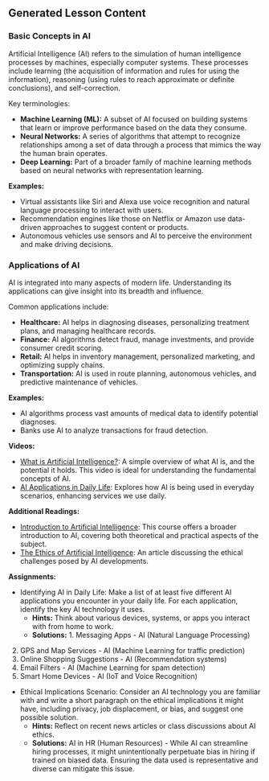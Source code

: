 

## Generated Lesson Content

### Basic Concepts in AI

Artificial Intelligence (AI) refers to the simulation of human intelligence processes by machines, especially computer systems. These processes include learning (the acquisition of information and rules for using the information), reasoning (using rules to reach approximate or definite conclusions), and self-correction. 

Key terminologies:
- **Machine Learning (ML):** A subset of AI focused on building systems that learn or improve performance based on the data they consume.
- **Neural Networks:** A series of algorithms that attempt to recognize relationships among a set of data through a process that mimics the way the human brain operates.
- **Deep Learning:** Part of a broader family of machine learning methods based on neural networks with representation learning.

**Examples:**
- Virtual assistants like Siri and Alexa use voice recognition and natural language processing to interact with users.
- Recommendation engines like those on Netflix or Amazon use data-driven approaches to suggest content or products.
- Autonomous vehicles use sensors and AI to perceive the environment and make driving decisions.

### Applications of AI

AI is integrated into many aspects of modern life. Understanding its applications can give insight into its breadth and influence.

Common applications include:
- **Healthcare:** AI helps in diagnosing diseases, personalizing treatment plans, and managing healthcare records.
- **Finance:** AI algorithms detect fraud, manage investments, and provide consumer credit scoring.
- **Retail:** AI helps in inventory management, personalized marketing, and optimizing supply chains.
- **Transportation:** AI is used in route planning, autonomous vehicles, and predictive maintenance of vehicles.

**Examples:**
- AI algorithms process vast amounts of medical data to identify potential diagnoses.
- Banks use AI to analyze transactions for fraud detection.

**Videos:**
- [What is Artificial Intelligence?](https://www.youtube.com/watch?v=2ePf9rue1Ao): A simple overview of what AI is, and the potential it holds. This video is ideal for understanding the fundamental concepts of AI.
- [AI Applications in Daily Life](https://www.youtube.com/watch?v=JMUxmLyrhSk): Explores how AI is being used in everyday scenarios, enhancing services we use daily.

**Additional Readings:**
- [Introduction to Artificial Intelligence](https://www.coursera.org/learn/introduction-to-ai): This course offers a broader introduction to AI, covering both theoretical and practical aspects of the subject.
- [The Ethics of Artificial Intelligence](https://plato.stanford.edu/entries/ethics-ai/): An article discussing the ethical challenges posed by AI developments.

**Assignments:**
- Identifying AI in Daily Life: Make a list of at least five different AI applications you encounter in your daily life. For each application, identify the key AI technology it uses.
  - **Hints:** Think about various devices, systems, or apps you interact with from home to work.
  - **Solutions:** 1. Messaging Apps - AI (Natural Language Processing)
2. GPS and Map Services - AI (Machine Learning for traffic prediction)
3. Online Shopping Suggestions - AI (Recommendation systems)
4. Email Filters - AI (Machine Learning for spam detection)
5. Smart Home Devices - AI (IoT and Voice Recognition)

- Ethical Implications Scenario: Consider an AI technology you are familiar with and write a short paragraph on the ethical implications it might have, including privacy, job displacement, or bias, and suggest one possible solution.
  - **Hints:** Reflect on recent news articles or class discussions about AI ethics.
  - **Solutions:** AI in HR (Human Resources) - While AI can streamline hiring processes, it might unintentionally perpetuate bias in hiring if trained on biased data. Ensuring the data used is representative and diverse can mitigate this issue.

